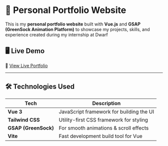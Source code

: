 # 🚀 Personal Portfolio Website

This is my **personal portfolio website** built with **Vue.js** and **GSAP (GreenSock Animation Platform)** to showcase my projects, skills, and experience created during my internship at Dwarf

## 🖥️ Live Demo
🔗 [View Live Portfolio](https://emsc0001.github.io/portfolio)

---

## 🛠️ Technologies Used

| Tech | Description |
|------|------------|
| **Vue 3** | JavaScript framework for building the UI |
| **Tailwind CSS** | Utility-first CSS framework for styling |
| **GSAP (GreenSock)** | For smooth animations & scroll effects |
| **Vite** | Fast development build tool for Vue |
